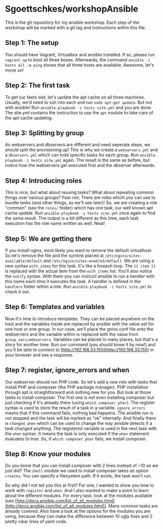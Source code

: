 Sgoettschkes/workshopAnsible
============================

This is the git repository for my ansible workshop. Each step of the workshop will be marked with a git tag and instructions within this file.

## Step 1: The setup

You should have Vagrant, Virtualbox and ansible installed. If so, please run `vagrant up` to boot all three boxes. Afterwards, the command `ansible -i hosts all -m ping` shows that all three hosts are available. Awesome, let's move on!

## Step 2: The first task

To get our feets wet, let's update the apt cache on all three machines. Usually, we'd need to ssh into each and run `sudo apt-get update`. But not with ansible! Run `ansible-playbook -i hosts site.yml` and you are done. The site.yml contains the instruction to use the `apt` module to take care of the apt cache updating.

## Step 3: Splitting by group

As webservers and dbservers are different and need seperate steps, we should split the provisioning up! This is why we create a `webservers.yml` and a `dbservers.yml` which can hold specific tasks for each group. Run `ansible-playbook -i hosts site.yml` again. The result is the same as before, but notice how the webservers get executed first and the dbserver afterwards.

## Step 4: Introducing roles

This is nice, but what about reusing tasks? What about repeating common things over various groups? Fear not; There are roles which you can use to bundle tasks (and other things, as we'll see later)! So, we are creating a role "common" (see the `roles/` folder) which has one task, our well known apt cache update. Run `ansible-playbook -i hosts site.yml` once again to find the same result. The output is a bit different as this time, each task execution has the role name written as well. Neat!

## Step 5: We are getting there

If you install nginx, most likely you want to remove the default virtualhost. So let's remove the file and the symlink placed at `/etc/nginx/sites-available/default` and `/etc/nginx/sites-enabled/default`. We are using a new syntax `with_items` for this task. It's like a foreach loop. The `{{ item }}` is replaced with the actual item from the `with_items` list. You'll also notice the `notify` syntax. With them you can instruct ansible to run a handler with this name each time it executes the task. A handler is defined in the `handlers` folder within a role. Run `ansible-playbook -i hosts site.yml` to check it out.

## Step 6: Templates and variables

Now it's time to introduce templates. They can be placed anywhere on the host and the variables inside are replaced by ansible with the value set for one host or one group. In our case, we'll place the gninx.conf file onto the webservers and the variable within is replaced with the value from `group_vars/webservers`. Variables can be placed in many places, but that's a story for another time. Run our command (you should know it by now!) and you'll be able to connect to [http://192.168.33.150](http://192.168.33.150) in your browser and see a response.

## Step 7: register, ignore_errors and when

Our webserver should run PHP code. So let's add a new role with tasks that install PHP and composer (the PHP package manager). PHP installation through apt is straightforward and nothing new for you. But look at those tasks to install composer. The first one is not even installing composer but just checking if it's already there (using `which composer.phar`). The register syntax is used to store the result of a task in a variable. `ignore_errors` means that if this command fails, nothing bad happens. The ansible run is not stopped and the task will be marked as "ok" internally. And finally there is `changed_when` which can be used to change the way ansible detects if a task changed anything. The registered variable is used in the next task with the `when` syntax. It means the task is only executed if the `when` statement evaluates to true. So, if `which composer.phar` fails, we install composer.

## Step 8: Know your modules

Do you know that you can install composer with 2 lines instead of ~10 as we just did? The `shell` module we used to install composer takes an option `creates`. You can specify a filesystem path. If it exists, the task won't run.

So why did I not tell you this at first? For one, I wanted to show you how to work with `register` and `when`. And I also wanted to make a point to learn about the different modules. For every task, look at the modules available (see [http://docs.ansible.com/list_of_all_modules.html](http://docs.ansible.com/list_of_all_modules.html)). Many common tasks are already covered. Also have a look at the options for the modules you are using, because they can make the difference between 10 ugly lines and 2 pretty clear lines of yaml code.

